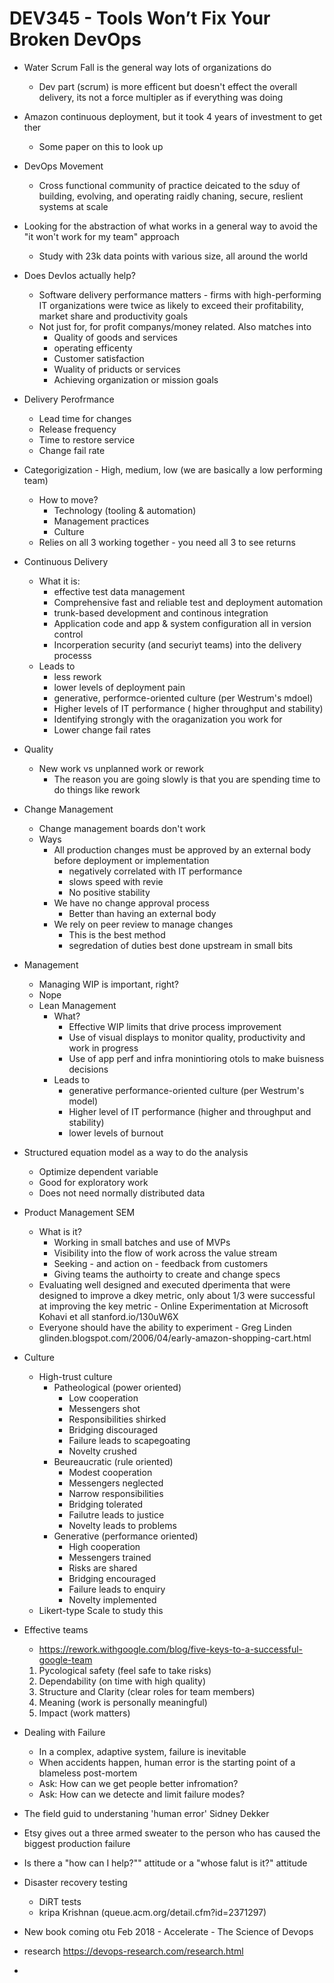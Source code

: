 # DEV345 - Tools Won’t Fix Your Broken DevOps

* Water Scrum Fall is the general way lots of organizations do
  * Dev part (scrum) is more efficent but doesn't effect the overall delivery, its not a force multipler as if everything was doing

* Amazon continuous deployment, but it took 4 years of investment to get ther
  * Some paper on this to look up
* DevOps Movement
  * Cross functional community of practice deicated to the sduy of building, evolving, and operating raidly chaning, secure, reslient systems at scale

* Looking for the abstraction of what works in a general way to avoid the "it won't work for my team" approach
  * Study with 23k data points with various size, all around the world

* Does DevIos actually help?
  * Software delivery performance matters - firms with high-performing IT organizations were twice as likely to exceed their profitability, market share and productivity goals
  * Not just for, for profit companys/money related. Also matches into
    * Quality of goods and services
    * operating efficenty
    * Customer satisfaction
    * Wuality of priducts or services
    * Achieving organization or mission goals

* Delivery Perofrmance
  * Lead time for changes
  * Release frequency
  * Time to restore service
  * Change fail rate

* Categorigization -  High, medium, low (we are basically a low performing team)
  * How to move?
    * Technology (tooling & automation)
    * Management practices
    * Culture
  * Relies on all 3 working together - you need all 3 to see returns

* Continuous Delivery
  * What it is:
    * effective test data management
    * Comprehensive fast and reliable test and deployment automation
    * trunk-based development and continous integration
    * Application code and app & system configuration all in version control
    * Incorperation security (and securiyt teams) into the delivery processs
  * Leads to
    * less rework
    * lower levels of deployment pain
    * generative, performce-oriented culture (per Westrum's mdoel)
    * Higher levels of IT performance ( higher throughput and stability)
    * Identifying strongly with the oraganization you work for
    * Lower change fail rates

* Quality
  * New work vs unplanned work or rework
    * The reason you are going slowly is that you are spending time to do things like rework

* Change Management
  * Change management boards don't work
  * Ways
    * All production changes must be approved by an external body before deployment or implementation
      * negatively correlated with IT performance
      * slows speed with revie
      * No positive stability 
    * We have no change approval process
      * Better than having an external body
    * We rely on peer review to manage changes
      * This is the best method
      * segredation of duties best done upstream in small bits

* Management
  * Managing WIP is important, right?
  * Nope
  * Lean Management
    * What?
      * Effective WIP limits that drive process improvement
      * Use of visual displays to monitor quality, productivity and work in progress
      * Use of app perf and infra monintioring otols to make buisness decisions
    * Leads to
      * generative performance-oriented culture (per Westrum's model)
      * Higher level of IT performance (higher and throughput and stability)
      * lower levels of burnout

* Structured equation model as a way to do the analysis
  * Optimize dependent variable
  * Good for exploratory work
  * Does not need normally distributed data

* Product Management SEM
  * What is it?
    * Working in small batches and use of MVPs
    * Visibility into the flow of work across the value stream
    * Seeking - and action on - feedback from customers
    * Giving teams the authoirty to create and change specs
  * Evaluating well designed and executed dperimenta that were designed to improve a dkey metric, only about 1/3 were successful at improving the key metric - Online Experimentation at Microsoft Kohavi et all stanford.io/130uW6X
  * Everyone should have the ability to experiment - Greg Linden glinden.blogspot.com/2006/04/early-amazon-shopping-cart.html

* Culture
  * High-trust culture
    * Patheological (power oriented)
      * Low cooperation
      * Messengers shot
      * Responsibilities shirked
      * Bridging discouraged
      * Failure leads to scapegoating
      * Novelty crushed
    * Beureaucratic (rule oriented)
      * Modest cooperation
      * Messengers neglected
      * Narrow responsibilities
      * Bridging tolerated
      * Failutre leads to justice
      * Novelty leads to problems
    * Generative (performance oriented)
      * High cooperation
      * Messengers trained
      * Risks are shared
      * Bridging encouraged
      * Failure leads to enquiry
      * Novelty implemented
  * Likert-type Scale to study this
* Effective teams
  * https://rework.withgoogle.com/blog/five-keys-to-a-successful-google-team
  1) Pycological safety (feel safe to take risks)
  2) Dependability (on time with high quality)
  3) Structure and Clarity (clear roles for team members)
  4) Meaning (work is personally meaningful)
  5) Impact (work matters)

* Dealing with Failure
  * In a complex, adaptive system, failure is inevitable
  * When accidents happen, human error is the starting point of a blameless post-mortem
  * Ask: How can we get people better infromation?
  * Ask: How can we detecte and limit failure modes?
* The field guid to understaning 'human error' Sidney Dekker
* Etsy gives out a three armed sweater to the person who has caused the biggest production failure
* Is there a "how can I help?"" attitude or a "whose falut is it?" attitude
* Disaster recovery testing
  * DiRT tests 
  * kripa Krishnan (queue.acm.org/detail.cfm?id=2371297)

* New book coming otu Feb 2018 - Accelerate - The Science of Devops 
* research https://devops-research.com/research.html
* 

